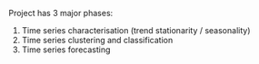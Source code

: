 Project has 3 major phases:
1. Time series characterisation (trend stationarity / seasonality)
2. Time series clustering and classification
3. Time series forecasting
